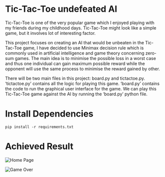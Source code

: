 # Tic-Tac-Toe undefeated AI 

Tic-Tac-Toe is one of the very popular game which I enjoyed playing with my friends during my childhood days. Tic-Tac-Toe might look like a simple game, but it involves lot of interesting factor.

This project focuses on creating an AI that would be unbeaten in the Tic-Tac-Toe game, I have decided to use Minimax decision rule which is commonly used in artificial intelligence and game theory concerning zero-sum games. The main idea is to minimise the possible loss in a worst case and thus one individual can gain maximum possible reward while the opponent will use the same process to minimise the reward gained by other.

There will be two main files in this project: board.py and tictactoe.py. 
‘tictactoe.py’ contains all the logic for playing this game. ‘board.py’ contains the code to run the graphical user interface for the game. We can play this Tic-Tac-Toe game against the AI by running the ‘board.py’ python file.

# Install Dependencies

``` 
pip install -r requirements.txt
```

# Achieved Result

![Home Page](/homepage.png)

![Game Over](/gameover.png)